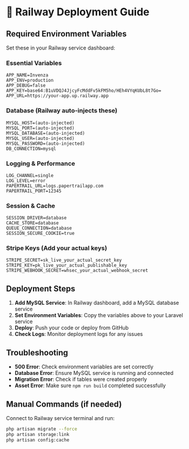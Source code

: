 # 🚂 Railway Deployment Guide

## Required Environment Variables

Set these in your Railway service dashboard:

### Essential Variables
```
APP_NAME=Invenza
APP_ENV=production  
APP_DEBUG=false
APP_KEY=base64:B1uVDQJ4JjcyFcMddFv5kFM5ho/HEh4VYqKUbL8t7Go=
APP_URL=https://your-app.up.railway.app
```

### Database (Railway auto-injects these)
```
MYSQL_HOST=(auto-injected)
MYSQL_PORT=(auto-injected)
MYSQL_DATABASE=(auto-injected)
MYSQL_USER=(auto-injected)
MYSQL_PASSWORD=(auto-injected)
DB_CONNECTION=mysql
```

### Logging & Performance
```
LOG_CHANNEL=single
LOG_LEVEL=error
PAPERTRAIL_URL=logs.papertrailapp.com
PAPERTRAIL_PORT=12345
```

### Session & Cache
```
SESSION_DRIVER=database
CACHE_STORE=database
QUEUE_CONNECTION=database
SESSION_SECURE_COOKIE=true
```

### Stripe Keys (Add your actual keys)
```
STRIPE_SECRET=sk_live_your_actual_secret_key
STRIPE_KEY=pk_live_your_actual_publishable_key
STRIPE_WEBHOOK_SECRET=whsec_your_actual_webhook_secret
```

## Deployment Steps

1. **Add MySQL Service**: In Railway dashboard, add a MySQL database service
2. **Set Environment Variables**: Copy the variables above to your Laravel service
3. **Deploy**: Push your code or deploy from GitHub
4. **Check Logs**: Monitor deployment logs for any issues

## Troubleshooting

- **500 Error**: Check environment variables are set correctly
- **Database Error**: Ensure MySQL service is running and connected
- **Migration Error**: Check if tables were created properly
- **Asset Error**: Make sure `npm run build` completed successfully

## Manual Commands (if needed)

Connect to Railway service terminal and run:
```bash
php artisan migrate --force
php artisan storage:link
php artisan config:cache
```